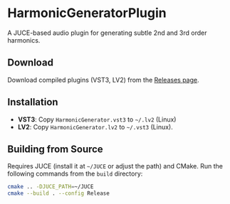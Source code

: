 # HarmonicGeneratorPlugin
A JUCE-based audio plugin for generating subtle 2nd and 3rd order harmonics.

## Download
Download compiled plugins (VST3, LV2) from the [Releases page](https://github.com/luna-co-software/HarmonicGeneratorPlugin/releases).

## Installation
- **VST3**: Copy `HarmonicGenerator.vst3` to `~/.lv2` (Linux) 
- **LV2**: Copy `HarmonicGenerator.lv2` to `~/.vst3` (Linux).

## Building from Source
Requires JUCE (install it at `~/JUCE` or adjust the path) and CMake. Run the following commands from the `build` directory:

```bash
cmake .. -DJUCE_PATH=~/JUCE
cmake --build . --config Release
